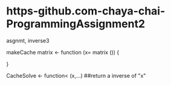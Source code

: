 # https-github.com-chaya-chai-ProgrammingAssignment2
asgnmt, inverse3

makeCache matrix <- function (x= matrix ()) {

}

CacheSolve <- function< (x,...) ##return a inverse of "x"
